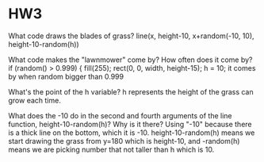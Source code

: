 # HW3
What code draws the blades of grass? 
line(x, height-10, x+random(-10, 10), height-10-random(h))

What code makes the "lawnmower" come by? How often does it come by? 
if (random() > 0.999) {
    fill(255);
    rect(0, 0, width, height-15);
    h = 10;
it comes by when random bigger than 0.999

What's the point of the h variable?
h represents the height of the grass can grow each time.

What does the -10 do in the second and fourth arguments of the line function, height-10-random(h)? Why is it there?
Using "-10" because there is a thick line on the bottom, which it is -10. 
height-10-random(h) means we start drawing the grass from y=180 which is height-10, and -random(h) means we are picking  number that not taller than h which is 10.

